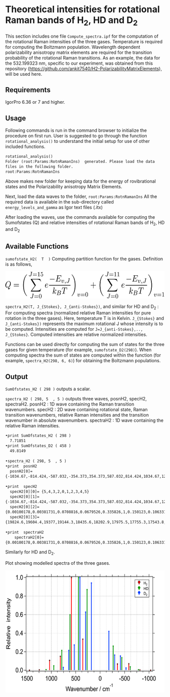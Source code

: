 # Theoretical intensities  for rotational Raman  bands of H<sub>2</sub>, HD and D<sub>2</sub>

This section includes one file `Compute_spectra.ipf` for the computation of the rotational Raman intensities of the three gases. Temperature is required  for computing the Boltzmann population. Wavelength dependent polarizability anisotropy matrix elements are required for the transition probability of the rotational Raman transitions. As an example, the data for the 532.199323 nm, specific to our experiment, was obtained  from  this repository (<https://github.com/ankit7540/H2-PolarizabilityMatrixElements>),  will be used here.


Requirements
----------------
IgorPro 6.36 or  7 and higher.

Usage
----------------
Following commands is run in  the  command browser to initialize  the procedure on first run. User is suggested to go through the function `rotational_analysis()` to understand the initial setup for use of other included functions.

```
rotational_analysis()
Folder (root:Params:RotnRamanIns)  generated. Please load the data files in the following folder.
root:Params:RotnRamanIns
```

Above  makes  new  folder  for keeping data for the energy of rovibrational states and the Polarizability anisotropy Matrix Elements.

Next,  load the data  waves to  the folder, `root:Params:RotnRamanIns`
All the  required  data is available in the sub-directory called `energy_levels_and_gamma` as  Igor text files (.itx)

After loading the  waves, use the commands available for computing the Sumofstates (Q) and relative intensities  of  rotational Raman bands of  H<sub>2</sub>, HD and D<sub>2</sub>

Available  Functions
-------------------
`sumofstate_H2(  T  )` Computing  partition function for the gases. Definition is as follows,<br>

<p align="center">
  <img   src="https://github.com/ankit7540/RamanSpecCalibration/blob/master/img/partition_function_defn.png" data-canonical-src="https://github.com/ankit7540/RamanSpecCalibration/blob/master/img/partition_function_defn.png" width="581" height="85" />
</p>


`spectra_H2(T, J_{Stokes}, J_{anti-Stokes})`, and  similar for HD and D<sub>2</sub> : For computing spectra (normalized relative Raman  intensities for  pure rotation in the three gases). Here,  temperature T  is in  Kelvin. `J_{Stokes}` and `J_{anti-Stokes})` represents  the maximum rotational J whose intensity is  to be  computed. Intensities are  computed for `J=J_{anti-Stokes},.., J_{Stokes}`. Computed  intensities are relative normalized intensities.

Functions can be used directly for computing the sum of states for the three gases for given temperature (for example,  `sumofstate_D2(298)`). When computing spectra the sum of states  are computed within the function (for example, `spectra_H2(298, 6, 6)`) for obtaining the Boltzmann  populations.

Output
-------------
`SumOfstates_H2 ( 298 )` outputs a scalar.

`spectra_H2 ( 298, 5  , 5 )`  outputs  three  waves, posnH2, specH2, spectraH2.
posnH2 :  1D wave containing  the Raman transition  wavenumbers.
specH2 :  2D wave containing  rotational  state, Raman transition  wavenumbers, relative Raman intensities  and the  transition wavenumber in  absolute  wavenumbers.
spectraH2 :  1D wave containing  the relative Raman intensities.


```
•print SumOfstates_H2 ( 298 )
  7.71851
•print SumOfstates_D2 ( 458 )
  49.8149

•spectra_H2 ( 298, 5  , 5 )
•print  posnH2
  posnH2[0]= {-1034.67,-814.424,-587.032,-354.373,354.373,587.032,814.424,1034.67,1246.1,1447.28}

•print  specH2
  specH2[0][0]= {5,4,3,2,0,1,2,3,4,5}
  specH2[0][1]= {-1034.67,-814.424,-587.032,-354.373,354.373,587.032,814.424,1034.67,1246.1,1447.28}
  specH2[0][2]= {0.00100178,0.00381731,0.0708816,0.0679526,0.335826,1,0.150123,0.106331,0.00464706,0.00105514}
  specH2[0][3]= {19824.6,19604.4,19377,19144.3,18435.6,18202.9,17975.5,17755.3,17543.8,17342.7}

•print  spectraH2
    spectraH2[0]= {0.00100178,0.00381731,0.0708816,0.0679526,0.335826,1,0.150123,0.106331,0.00464706,0.00105514}

```

Similarly  for HD and D<sub>2</sub>.
<br>

Plot  showing modelled spectra of the three gases.</br>
<p align="center">
  <img   src="https://github.com/ankit7540/RamanSpecCalibration/blob/master/img/Igor_plot.png" data-canonical-src="https://github.com/ankit7540/RamanSpecCalibration/blob/master/img/Igor_plot.png" width="598" height="385" />
</p>
